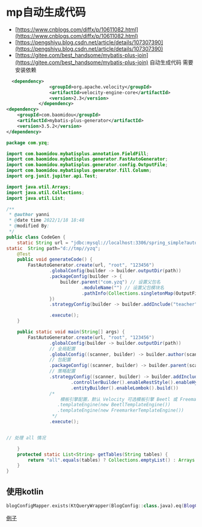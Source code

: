 # mp自动生成代码

- [https://www.cnblogs.com/diffx/p/10611082.html](https://www.cnblogs.com/diffx/p/10611082.html)
- [https://pengshiyu.blog.csdn.net/article/details/107307390](https://pengshiyu.blog.csdn.net/article/details/107307390)
- [https://gitee.com/best_handsome/mybatis-plus-join](https://gitee.com/best_handsome/mybatis-plus-join)
自动生成代码
需要安装依赖

```xml  
  <dependency>
                <groupId>org.apache.velocity</groupId>
                <artifactId>velocity-engine-core</artifactId>
                <version>2.3</version>
            </dependency>
<dependency>
    <groupId>com.baomidou</groupId>
    <artifactId>mybatis-plus-generator</artifactId>
    <version>3.5.2</version>
</dependency>

```

```java
package com.yzq;

import com.baomidou.mybatisplus.annotation.FieldFill;
import com.baomidou.mybatisplus.generator.FastAutoGenerator;
import com.baomidou.mybatisplus.generator.config.OutputFile;
import com.baomidou.mybatisplus.generator.fill.Column;
import org.junit.jupiter.api.Test;

import java.util.Arrays;
import java.util.Collections;
import java.util.List;

/**
 * @author yanni
 * @date time 2022/1/18 18:48
 * @modified By:
 */
public class CodeGen {
    static String url = "jdbc:mysql://localhost:3306/spring_simple?autoReconnect=true&useUnicode=true&characterEncoding=utf8&zeroDateTimeBehavior=CONVERT_TO_NULL&useSSL=false&serverTimezone=Asia/Shanghai";
static  String path="d://tmp//yzq";
    @Test
    public void generateCode() {
        FastAutoGenerator.create(url, "root", "123456")
                .globalConfig(builder -> builder.outputDir(path))
                .packageConfig(builder -> {
                    builder.parent("com.yzq") // 设置父包名
                            .moduleName("") // 设置父包模块名
                            .pathInfo(Collections.singletonMap(OutputFile.mapperXml, path+"//mapper")); // 设置mapperXml生成路径
                })
                .strategyConfig(builder -> builder.addInclude("teacher"))

                .execute();
    }

    public static void main(String[] args) {
        FastAutoGenerator.create(url, "root", "123456")
                .globalConfig(builder -> builder.outputDir(path))
                // 全局配置
                .globalConfig((scanner, builder) -> builder.author(scanner.apply("请输入作者名称？")).fileOverride())
                // 包配置
                .packageConfig((scanner, builder) -> builder.parent(scanner.apply("请输入包名？")))
                // 策略配置
                .strategyConfig((scanner, builder) -> builder.addInclude(getTables(scanner.apply("请输入表名，多个英文逗号分隔？所有输入 all")))
                        .controllerBuilder().enableRestStyle().enableHyphenStyle()
                        .entityBuilder().enableLombok().build())
                /*
                    模板引擎配置，默认 Velocity 可选模板引擎 Beetl 或 Freemarker
                   .templateEngine(new BeetlTemplateEngine())
                   .templateEngine(new FreemarkerTemplateEngine())
                 */
                .execute();


// 处理 all 情况

    }
    protected static List<String> getTables(String tables) {
        return "all".equals(tables) ? Collections.emptyList() : Arrays.asList(tables.split(","));
    }
}

```

## 使用kotlin

```kotlin
blogConfigMapper.exists(KtQueryWrapper(BlogConfig::class.java).eq(BlogConfig::configCode,"init"))

```

[例子](https://github.com/baomidou/mybatis-plus/blob/master/mybatis-plus-extension/src/test/kotlin/com/baomidou/mybatisplus/test/kotlin/WrapperTest.kt)
